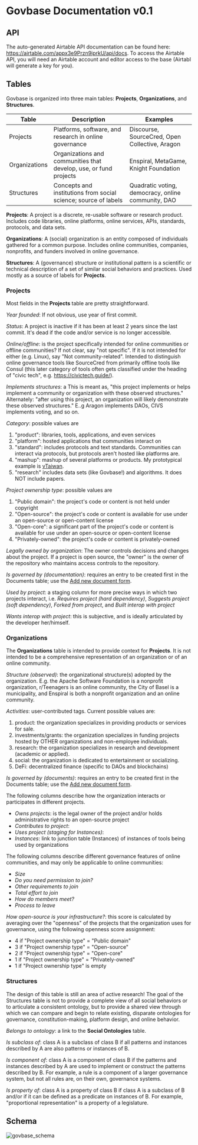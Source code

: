 # Govbase Documentation v0.1

## API
The auto-generated Airtable API documentation can be found here: https://airtable.com/appx3e9Przn9iprkU/api/docs. To access the Airtable API, you will need an Airtable account and editor access to the base (Airtabl will generate a key for you).

## Tables
Govbase is organized into three main tables: **Projects**, **Organizations**, and **Structures**.

| Table         | Description                                                       | Examples                                           |
|---------------|-------------------------------------------------------------------|----------------------------------------------------|
| Projects      | Platforms, software, and research in online governance            | Discourse, SourceCred, Open Collective, Aragon     |
| Organizations | Organizations and communities that develop, use, or fund projects | Enspiral, MetaGame, Knight Foundation              |
| Structures    | Concepts and institutions from social science; source of labels   | Quadratic voting, democracy, online community, DAO |

**Projects**: A project is a discrete, re-usable software or research product. Includes code libraries, online platforms, online services, APIs, standards, protocols, and data sets.

**Organizations**: A (social) organization is an entity composed of individuals gathered for a common purpose. Includes online communities, companies, nonprofits, and funders involved in online governance.

**Structures**: A (governance) structure or institutional pattern is a scientific or technical description of a set of similar social behaviors and practices. Used mostly as a source of labels for **Projects**. 


### Projects
Most fields in the **Projects** table are pretty straightforward.

*Year founded*: If not obvious, use year of first commit.

*Status*: A project is inactive if it has been at least 2 years since the last commit. It's dead if the code and/or service is no longer accessible.

*Online/offline*: is the project specifically intended for online communities or offline communities? If not clear, say "not specific". If it is not intended for either (e.g. Linux), say "Not community-related". Intended to distinguish online governance tools like SourceCred from primarily offline tools like Consul (this later category of tools often gets classified under the heading of "civic tech", e.g. https://civictech.guide/).

*Implements structures*: a This is meant as, "this project implements or helps implement a community or organization with these observed structures." Alternately: "after using this project, an organization will likely demonstrate these observed structures." E..g Aragon implements DAOs, CIVS implements voting, and so on.
 
*Category*: possible values are
1. "product": libraries, tools, applications, and even services
2. "platform": hosted applications that communities interact on
3. "standard": includes protocols and text standards. Communities can interact via protocols, but protocols aren't hosted like platforms are.
4. "mashup": mashup of several platforms or products. My prototypical example is [vTaiwan](https://info.vtaiwan.tw/).
5. "research" includes data sets (like Govbase!) and algorithms. It does NOT include papers.

*Project ownership type*: possible values are
1. "Public domain": the project's code or content is not held under copyright
2. "Open-source": the project's code or content is available for use under an open-source or open-content license
3. "Open-core": a significant part of the project's code or content is available for use under an open-source or open-content license
4. "Privately-owned": the project's code or content is privately-owned

*Legally owned by organization*: The owner controls decisions and changes about the project. If a project is open source, the "owner" is the owner of the repository who maintains access controls to the repository.

*Is governed by (documentation)*: requires an entry to be created first in the Documents table; use the [Add new document form](https://airtable.com/shrYcazDD1l2xG65m).

*Used by project*: a staging column for more precise ways in which two projects interact, i.e. *Requires project (hard dependency)*, *Suggests project (soft dependency)*, *Forked from project*, and *Built interop with project*

*Wants interop with project*: this is subjective, and is ideally articulated by the developer her/himself.

### Organizations
The **Organizations** table is intended to provide context for **Projects**. It is not intended to be a comprehensive representation of an organization or of an online community.

*Structure (observed)*: the organizational structure(s) adopted by the organization. E.g. the Apache Software Foundation is a nonprofit organization, r/Teenagers is an online community, the City of Basel is a municipality, and Enspiral is both a nonprofit organization and an online community.

*Activities*: user-contributed tags. Current possible values are:
1. product: the organization specializes in providing products or services for sale.
2. investments/grants: the organization specializes in funding projects hosted by OTHER organizations and non-employee individuals.
3. research: the organization specializes in research and development (academic or applied).
4. social: the organization is dedicated to entertainment or socializing.
5. DeFi: decentralized finance (specific to DAOs and blockchains)                 

*Is governed by (documents)*: requires an entry to be created first in the Documents table; use the [Add new document form](https://airtable.com/shrYcazDD1l2xG65m).

The following columns describe how the organization interacts or participates in different projects.
- *Owns projects*: is the legal owner of the project and/or holds administrative rights to an open-source project
- *Contributes to project*:
- *Uses project (staging for Instances)*: 
- *Instances*: link to junction table (Instances) of instances of tools being used by organizations

The following columns describe different governance features of online communities, and may only be applicable to online communities: 
- *Size*
- *Do you need permission to join?*
- *Other requirements to join*
- *Total effort to join*
- *How do members meet?*
- *Process to leave*

*How open-source is your infrastructure?*: this score is calculated by averaging over the "openness" of the projects that the organization uses for governance, using the following openness score assignment:
- 4 if "Project ownership type" = "Public domain"
- 3 if "Project ownership type" = "Open-source"
- 2 if "Project ownership type" = "Open-core"
- 1 if "Project ownership type" = "Privately-owned"
- 1 if "Project ownership type" is empty

### Structures
The design of this table is still an area of active research! The goal of the Structures table is not to provide a complete view of all social behaviors or to articulate a consistent ontology, but to provide a shared view through which we can compare and begin to relate existing, disparate ontologies for governance, constitution-making, platform design, and online behavior.

*Belongs to ontology*: a link to the **Social Ontologies** table.

*Is subclass of*: class A is a subclass of class B if all patterns and instances described by A are also patterns or instances of B. 

*Is component of*: class A is a component of class B if the patterns and instances described by A are used to implement or construct the patterns described by B. For example, a rule is a component of a larger governance system, but not all rules are, on their own, governance systems.

*Is property of*: class A is a property of class B if class A is a subclass of B and/or if it can be defined as a predicate on instances of B. For example, "proportional representation" is a property of a legislature.

## Schema
![govbase_schema](https://github.com/thelastjosh/govbase/blob/master/govbase_schema.png)
